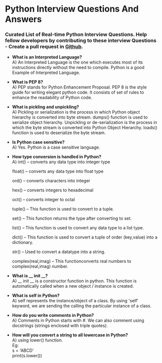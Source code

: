 # Python Interview Questions And Answers

### Curated List of Real-time Python Interview Questions. Help fellow developers by contributing to these interview Questions - Create a pull request in  [Github](https://github.com/vamsitallapudi/Python-Interview-Questions-And-Answers).

-   **What is an Interpreted Language?**<br/>
    A) An Interpreted Language is the one which executes most of its instructions directly without the need to compile. Python is a good Example of Interpreted Language.

-   **What is PEP 8?**<br/>
    A) PEP stands for Python Enhancement Proposal. PEP 8 is the style guide for writing elegant python code. It consists of set of rules to enhance the readability of Python code.

-   **What is pickling and unpickling?**<br/>
    A) Pickling or serialization is the process in which Python object hierarchy is converted into byte stream. dumps() function is used to serialize object hierarchy.
    Unpickling or de-serialization is the process in which the byte stream is converted into Python Object Hierarchy.
    loads() function is used to deserialize the byte stream.

-   **Is Python case sensitive?**<br/>
    A) Yes. Python is a case sensitive language.

-   **How type conversion is handled in Python?**<br/>
    A) int() – converts any data type into integer type

    float() – converts any data type into float type

    ord() – converts characters into integer

    hex() – converts integers to hexadecimal

    oct() – converts integer to octal

    tuple() – This function is used to convert to a tuple.

    set() – This function returns the type after converting to set.

    list() – This function is used to convert any data type to a list type.

    dict() – This function is used to convert a tuple of order (key,value) into a dictionary.

    str() – Used to convert a datatype into a string.

    complex(real,imag) – This functionconverts real numbers to complex(real,imag) number.

-   **What is __ init __?**<br/>
    A) __ init __ is a constructor function in python. This function is automatically called when a new object / instance is created.

-   **What is self in Python?**<br/>
    A) self represents the instance/object of a class. By using 'self' keyword, we are sending the calling the particular instance of a class.

-   **How do you write comments in Python?**<br/>
    A) Comments in Python starts with #. We can also comment using docstrings (strings enclosed with triple quotes).

-   **How will you convert a string to all lowercase in Python?**<br/>
    A) using lower() function. 
    <br/>
    Eg:
    <br/>
    s = 'ABCD'<br/>
    print(s.lower())

